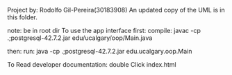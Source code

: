 Project by: Rodolfo Gil-Pereira(30183908)
An updated copy of the UML is in this folder.

note: be in root dir
To use the app interface first:
    compile:
    javac -cp .;postgresql-42.7.2.jar edu/ucalgary/oop/Main.java

then:
    run:
    java -cp .;postgresql-42.7.2.jar edu.ucalgary.oop.Main

To Read developer documentation:
    double Click index.html